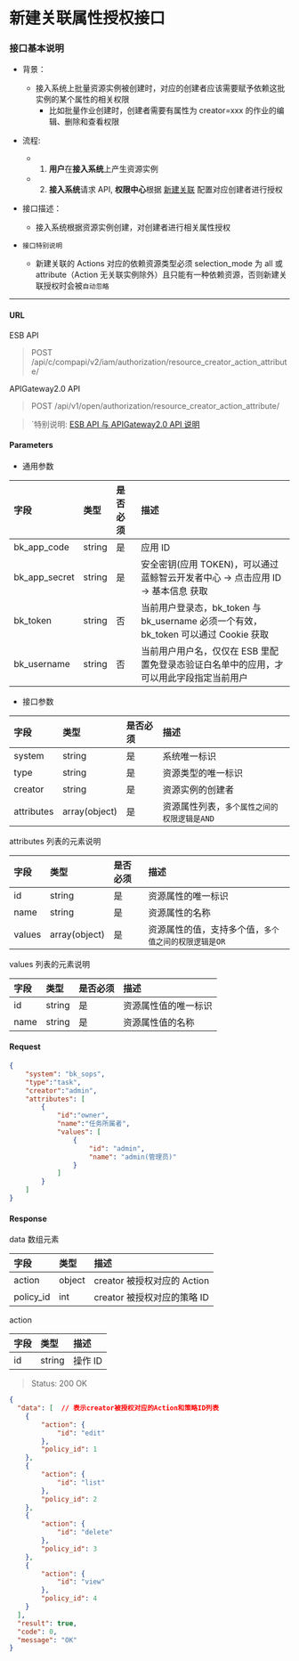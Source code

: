 # 新建关联属性授权接口

### 接口基本说明
* 背景：
    - 接入系统上批量资源实例被创建时，对应的创建者应该需要赋予依赖这批实例的某个属性的相关权限
        - 比如批量作业创建时，创建者需要有属性为 creator=xxx 的作业的编辑、删除和查看权限

* 流程:
    - 1. **用户**在**接入系统**上产生资源实例
    - 2. **接入系统**请求 API,  **权限中心**根据 [新建关联](../02-Model/19-ResourceCreatorAction.md) 配置对应创建者进行授权

* 接口描述： 
    - 接入系统根据资源实例创建，对创建者进行相关属性授权

* `接口特别说明`
    - 新建关联的 Actions 对应的依赖资源类型必须 selection_mode 为 all 或 attribute（Action 无关联实例除外）且只能有一种依赖资源，否则新建关联授权时会被`自动忽略`

-------

#### URL

ESB API

> POST /api/c/compapi/v2/iam/authorization/resource_creator_action_attribute/

APIGateway2.0 API

> POST /api/v1/open/authorization/resource_creator_action_attribute/

> `特别说明: [ESB API 与 APIGateway2.0 API 说明](../01-Overview/01-BackendAPIvsESBAPI.md)

#### Parameters

* 通用参数

| 字段 |  类型 |是否必须  | 描述  |
|:---|:---|:---|:---|
|bk_app_code|string|是|应用 ID|
|bk_app_secret|string|是|安全密钥(应用 TOKEN)，可以通过 蓝鲸智云开发者中心 -> 点击应用 ID -> 基本信息 获取|
|bk_token|string|否|当前用户登录态，bk_token 与 bk_username 必须一个有效，bk_token 可以通过 Cookie 获取|
|bk_username|string|否|当前用户用户名，仅仅在 ESB 里配置免登录态验证白名单中的应用，才可以用此字段指定当前用户|

* 接口参数

| 字段 |  类型 |是否必须  | 描述  |
|:---|:---|:---|:---|
| system | string | 是 | 系统唯一标识 |
| type  | string | 是 | 资源类型的唯一标识 |
| creator | string | 是 | 资源实例的创建者 |
| attributes | array(object) | 是 | 资源属性列表，`多个属性之间的权限逻辑是AND` |

attributes 列表的元素说明

| 字段 |  类型 |是否必须  | 描述  |
|:---|:---|:---|:---|
| id | string | 是 | 资源属性的唯一标识 |
| name | string | 是 | 资源属性的名称 |
| values | array(object) | 是 | 资源属性的值，支持多个值，`多个值之间的权限逻辑是OR` |

values 列表的元素说明

| 字段 |  类型 |是否必须  | 描述  |
|:---|:---|:---|:---|
| id | string | 是 |  资源属性值的唯一标识 |
| name | string | 是 | 资源属性值的名称 |


#### Request

```json
{
    "system": "bk_sops",
    "type":"task",
    "creator":"admin",
    "attributes": [
        {
            "id":"owner",
            "name":"任务所属者",
            "values": [
                {
                    "id": "admin",
                    "name": "admin(管理员)"
                }
            ]
        }
    ]
}
```

#### Response

data 数组元素

| 字段      |  类型      |  描述      |
|:---|:---|:---|
|action|object| creator 被授权对应的 Action |
|policy_id|int| creator 被授权对应的策略 ID |

action

| 字段 |  类型 |  描述 |
|:---|:---|:---|
|id|string| 操作 ID |


> Status: 200 OK

```json
{
  "data": [  // 表示creator被授权对应的Action和策略ID列表
    {
        "action": {
            "id": "edit"
        },
        "policy_id": 1
    },
    {
        "action": {
            "id": "list"
        },
        "policy_id": 2
    },
    {
        "action": {
            "id": "delete"
        },
        "policy_id": 3
    },
    {
        "action": {
            "id": "view"
        },
        "policy_id": 4
    }
  ],
  "result": true,
  "code": 0,
  "message": "OK"
}
```


